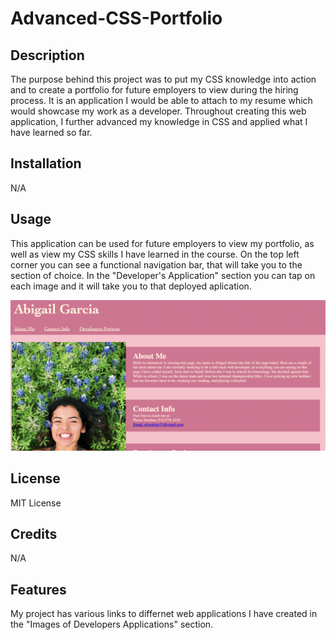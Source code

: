# Advanced-CSS-Portfolio

## Description

The purpose behind this project was to put my CSS knowledge into action and to create a portfolio for future employers to view during the hiring process. It is an application I would be able to attach to my resume which would showcase my work as a developer. Throughout creating this web application, I further advanced my knowledge in CSS and applied what I have learned so far.

## Installation

N/A

## Usage

This application can be used for future employers to view my portfolio, as well as view my CSS skills I have learned in the course. On the top left corner you can see a functional navigation bar, that will take you to the section of choice. In the "Developer's Application" section you can tap on each image and it will take you to that deployed aplication. 

![alt text](images/Screen%20Shot%202023-02-16%20at%204.54.52%20PM.png)

## License

MIT License

## Credits 

N/A

## Features

My project has various links to differnet web applications I have created in the "Images of Developers Applications" section. 